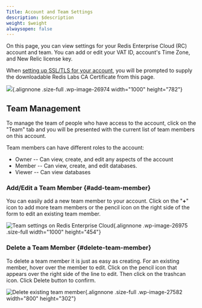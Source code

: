 ```yaml
---
Title: Account and Team Settings
description: $description
weight: $weight
alwaysopen: false
---
```

On this page, you can view settings for your Redis Enterprise Cloud (RC)
account and team. You can add or edit your VAT ID, account's Time Zone,
and New Relic license key.

When [setting up SSL/TLS for your
account](/redis-cloud-documentation/administration/configuration/securing-redis-cloud-connections/),
you will be prompted to supply the downloadable Redis Labs CA
Certificate from this page.

![](/wp-content/uploads/2017/04/settings.png){.alignnone .size-full
.wp-image-26974 width="1000" height="782"}

Team Management
---------------

To manage the team of people who have access to the account, click on
the "Team" tab and you will be presented with the current list of team
members on this account.

Team members can have different roles to the account:

-   Owner -- Can view, create, and edit any aspects of the account
-   Member -- Can view, create, and edit databases.
-   Viewer -- Can view databases

### Add/Edit a Team Member {#add-team-member}

You can easily add a new team member to your account. Click on the
"**+**" icon to add more team members or the pencil icon on the right
side of the form to edit an existing team member.

![Team settings on Redis Enterprise
Cloud](/wp-content/uploads/2017/04/settings_team.png){.alignnone
.wp-image-26975 .size-full width="1000" height="454"}

### Delete a Team Member {#delete-team-member}

To delete a team member it is just as easy as creating. For an existing
member, hover over the member to edit. Click on the pencil icon that
appears over the right side of the line to edit. Then click on the
trashcan icon. Click Delete button to confirm.

![Delete existing team
member](/wp-content/uploads/2017/04/team-settings2.jpg){.alignnone
.size-full .wp-image-27582 width="800" height="302"}
